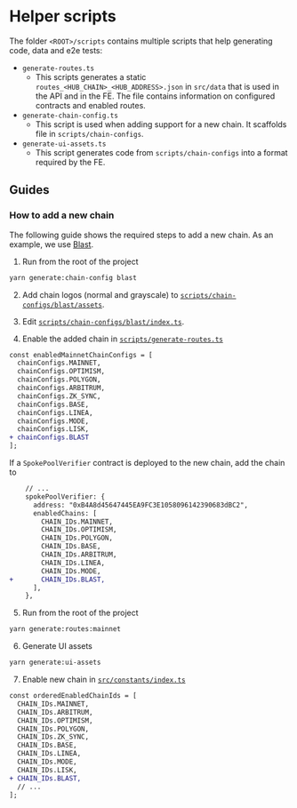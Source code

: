 # Helper scripts

The folder `<ROOT>/scripts` contains multiple scripts that help generating code, data and e2e tests:

- `generate-routes.ts`
  - This scripts generates a static `routes_<HUB_CHAIN>_<HUB_ADDRESS>.json` in `src/data` that is used in the API and in the FE. The file contains information on configured contracts and enabled routes.
- `generate-chain-config.ts`
  - This script is used when adding support for a new chain. It scaffolds file in `scripts/chain-configs`.
- `generate-ui-assets.ts`
  - This script generates code from `scripts/chain-configs` into a format required by the FE.

## Guides

### How to add a new chain

The following guide shows the required steps to add a new chain. As an example, we use [Blast]().

1. Run from the root of the project

```bash
yarn generate:chain-config blast
```

2. Add chain logos (normal and grayscale) to [`scripts/chain-configs/blast/assets`](./chain-configs/blast/assets).

3. Edit [`scripts/chain-configs/blast/index.ts`](./chain-configs/blast/index.ts).

4. Enable the added chain in [`scripts/generate-routes.ts`](./generate-routes.ts)

```diff
const enabledMainnetChainConfigs = [
  chainConfigs.MAINNET,
  chainConfigs.OPTIMISM,
  chainConfigs.POLYGON,
  chainConfigs.ARBITRUM,
  chainConfigs.ZK_SYNC,
  chainConfigs.BASE,
  chainConfigs.LINEA,
  chainConfigs.MODE,
  chainConfigs.LISK,
+ chainConfigs.BLAST
];
```

If a `SpokePoolVerifier` contract is deployed to the new chain, add the chain to

```diff
    // ...
    spokePoolVerifier: {
      address: "0xB4A8d45647445EA9FC3E1058096142390683dBC2",
      enabledChains: [
        CHAIN_IDs.MAINNET,
        CHAIN_IDs.OPTIMISM,
        CHAIN_IDs.POLYGON,
        CHAIN_IDs.BASE,
        CHAIN_IDs.ARBITRUM,
        CHAIN_IDs.LINEA,
        CHAIN_IDs.MODE,
+       CHAIN_IDs.BLAST,
      ],
    },
```

5. Run from the root of the project

```bash
yarn generate:routes:mainnet
```

6. Generate UI assets

```bash
yarn generate:ui-assets
```

7. Enable new chain in [`src/constants/index.ts`](../src/constants/chains/index.ts)

```diff
const orderedEnabledChainIds = [
  CHAIN_IDs.MAINNET,
  CHAIN_IDs.ARBITRUM,
  CHAIN_IDs.OPTIMISM,
  CHAIN_IDs.POLYGON,
  CHAIN_IDs.ZK_SYNC,
  CHAIN_IDs.BASE,
  CHAIN_IDs.LINEA,
  CHAIN_IDs.MODE,
  CHAIN_IDs.LISK,
+ CHAIN_IDs.BLAST,
  // ...
];
```
